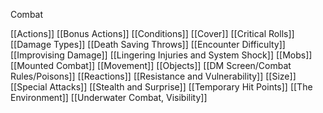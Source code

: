 Combat

[[Actions]]
[[Bonus Actions]]
[[Conditions]]
[[Cover]]
[[Critical Rolls]]
[[Damage Types]]
[[Death Saving Throws]]
[[Encounter Difficulty]]
[[Improvising Damage]]
[[Lingering Injuries and System Shock]]
[[Mobs]]
[[Mounted Combat]]
[[Movement]]
[[Objects]]
[[DM Screen/Combat Rules/Poisons]]
[[Reactions]]
[[Resistance and Vulnerability]]
[[Size]]
[[Special Attacks]]
[[Stealth and Surprise]]
[[Temporary Hit Points]]
[[The Environment]]
[[Underwater Combat, Visibility]]